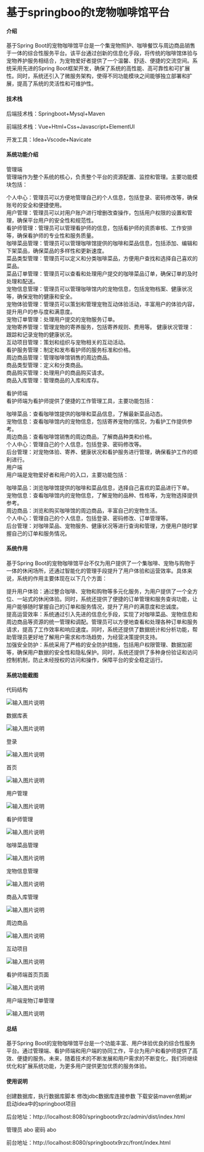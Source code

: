 # 基于springboo的t宠物咖啡馆平台

#### 介绍

基于Spring Boot的宠物咖啡馆平台是一个集宠物照护、咖啡餐饮与周边商品销售于一体的综合性服务平台。该平台通过创新的信息化手段，将传统的咖啡馆体验与宠物养护服务相结合，为宠物爱好者提供了一个温馨、舒适、便捷的交流空间。系统采用先进的Spring Boot框架开发，确保了系统的高性能、高可靠性和可扩展性。同时，系统还引入了微服务架构，使得不同功能模块之间能够独立部署和扩展，提高了系统的灵活性和可维护性。
#### 技术栈

后端技术栈：Springboot+Mysql+Maven

前端技术栈：Vue+Html+Css+Javascript+ElementUI

开发工具：Idea+Vscode+Navicate

#### 系统功能介绍

管理端  
管理端作为整个系统的核心，负责整个平台的资源配置、监控和管理。主要功能模块包括：  

个人中心：管理员可以方便地管理自己的个人信息，包括登录、密码修改等，确保账号的安全和便捷使用。  
用户管理：管理员可以对用户账户进行增删改查操作，包括用户权限的设置和管理，确保平台用户的安全性和规范性。  
看护师管理：管理员可以管理看护师的信息，包括看护师的资质审核、工作安排等，确保看护师的专业性和服务质量。  
咖啡菜品管理：管理员可以管理咖啡馆提供的咖啡和菜品信息，包括添加、编辑和下架菜品，确保菜品的多样性和更新速度。  
菜品类型管理：管理员可以定义和分类咖啡菜品，方便用户查找和选择自己喜欢的菜品。  
菜品订单管理：管理员可以查看和处理用户提交的咖啡菜品订单，确保订单的及时处理和配送。  
宠物信息管理：管理员可以管理咖啡馆内的宠物信息，包括宠物档案、健康状况等，确保宠物的健康和安全。  
宠物体验管理：管理员可以策划和管理宠物互动体验活动，丰富用户的体验内容，提升用户的参与度和满意度。  
宠物订单管理：处理用户提交的宠物服务订单。  
宠物寄养管理：管理宠物的寄养服务，包括寄养规则、费用等。
健康状况管理：跟踪和记录宠物的健康状况。  
互动项目管理：策划和组织与宠物相关的互动活动。  
看护服务管理：制定和发布看护师的服务标准和价格。  
周边商品管理：管理咖啡馆销售的周边商品。  
商品类型管理：定义和分类商品。  
商品购买管理：处理用户的商品购买请求。  
商品入库管理：管理商品的入库和库存。  

看护师端  
看护师端为看护师提供了便捷的工作管理工具，主要功能包括：  

咖啡菜品：查看咖啡馆提供的咖啡和菜品信息，了解最新菜品动态。  
宠物信息：查看咖啡馆内的宠物信息，包括寄养宠物的情况，为看护工作提供参考。  
周边商品：查看咖啡馆销售的周边商品，了解商品种类和价格。  
个人中心：管理自己的个人信息，包括登录、密码修改等。  
后台管理：对宠物体验、寄养、健康状况和看护服务进行管理，确保看护工作的顺利进行。  
用户端  
用户端是宠物爱好者和用户的入口，主要功能包括：  

咖啡菜品：浏览咖啡馆提供的咖啡和菜品信息，选择自己喜欢的菜品进行下单。  
宠物信息：查看咖啡馆内的宠物信息，了解宠物的品种、性格等，为宠物选择提供参考。  
周边商品：浏览和购买咖啡馆的周边商品，丰富自己的宠物生活。  
个人中心：管理自己的个人信息，包括登录、密码修改、订单管理等。  
后台管理：对咖啡菜品、宠物服务、健康状况等进行查询和管理，方便用户随时掌握自己的订单和服务情况。  

#### 系统作用

基于Spring Boot的宠物咖啡馆平台不仅为用户提供了一个集咖啡、宠物与购物于一体的休闲场所，还通过智能化的管理手段提升了用户体验和运营效率。具体来说，系统的作用主要体现在以下几个方面：  

提升用户体验：通过整合咖啡、宠物和购物等多元化服务，为用户提供了一个全方位、一站式的休闲体验。同时，系统还提供了便捷的订单管理和服务查询功能，让用户能够随时掌握自己的订单和服务情况，提升了用户的满意度和忠诚度。  
提高运营效率：系统通过引入先进的信息化手段，实现了对咖啡菜品、宠物信息和周边商品等资源的统一管理和调配。管理员可以方便地查看和处理各种订单和服务请求，提高了工作效率和响应速度。同时，系统还提供了数据统计和分析功能，帮助管理员更好地了解用户需求和市场趋势，为经营决策提供支持。  
加强安全防护：系统采用了严格的安全防护措施，包括用户权限管理、数据加密等，确保用户数据的安全性和隐私保护。同时，系统还提供了多种身份验证和访问控制机制，防止未经授权的访问和操作，保障平台的安全稳定运行。  

#### 系统功能截图

代码结构

![输入图片说明](images/f01b782a2ab3e504df3c78d2826c463.png)

数据库表

![输入图片说明](images/1eaa68af84858bd2c1d7b57a09f7b73.png)

登录

![输入图片说明](images/8ae2cacdde2dd6271b39895a28fced7.png)

首页

![输入图片说明](images/fa5ffeb53f10228c7635cf0fff45f22.png)

用户管理

![输入图片说明](images/c11398382567c0df2327e1de32c6021.png)

看护师管理

![输入图片说明](images/c48b135312e4d2032fc1a74dd8d7e01.png)

咖啡菜品管理

![输入图片说明](images/bed97495c2ecc87707e02182c49b054.png)

宠物信息管理

![输入图片说明](images/f141111defaf6a6ac4ce2207a299e9c.png)

商品入库管理

![输入图片说明](images/c8ca9ac410ba07902add9f3a006fe2a.png)

周边商品

![输入图片说明](images/58a18c7e11ec533abfc8501f8f83824.png)

互动项目

![输入图片说明](images/23499d554d115b7bf808735f57c4053.png)

看护师端首页页面

![输入图片说明](images/79eb8ace4c4441d092ff210bcd22075.png)

用户端宠物订单管理

![输入图片说明](images/25626d2862e127b32cc7492fa016d69.png)

#### 总结

基于Spring Boot的宠物咖啡馆平台是一个功能丰富、用户体验优良的综合性服务平台。通过管理端、看护师端和用户端的协同工作，平台为用户和看护师提供了高效、便捷的服务。未来，随着技术的不断发展和用户需求的不断变化，我们将继续优化和扩展系统功能，为更多用户提供更加优质的服务体验。

#### 使用说明

创建数据库，执行数据库脚本 修改jdbc数据库连接参数 下载安装maven依赖jar 启动idea中的springboot项目

后台地址：http://localhost:8080/springbootx9rzc/admin/dist/index.html

管理员  abo 密码 abo

前台地址：http://localhost:8080/springbootx9rzc/front/index.html

